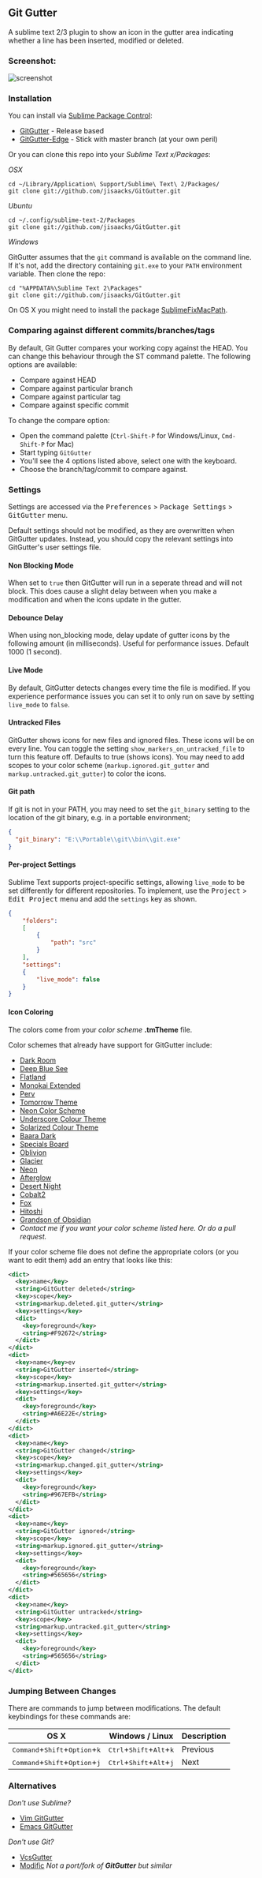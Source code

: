 ## Git Gutter

A sublime text 2/3 plugin to show an icon in the gutter area indicating whether a line has been inserted, modified or deleted.

### Screenshot:

![screenshot](https://raw.github.com/jisaacks/GitGutter/master/screenshot.png)

### Installation

You can install via [Sublime Package Control](http://wbond.net/sublime_packages/package_control):
  * [GitGutter](https://sublime.wbond.net/packages/GitGutter) - Release based
  * [GitGutter-Edge](https://sublime.wbond.net/packages/GitGutter-Edge) - Stick with master branch (at your own peril)

Or you can clone this repo into your *Sublime Text x/Packages*:

*OSX*
```shell
cd ~/Library/Application\ Support/Sublime\ Text\ 2/Packages/
git clone git://github.com/jisaacks/GitGutter.git
```

*Ubuntu*
```shell
cd ~/.config/sublime-text-2/Packages
git clone git://github.com/jisaacks/GitGutter.git
```

*Windows*

GitGutter assumes that the `git` command is available on the command line. If it's not, add the directory containing `git.exe` to your `PATH` environment variable. Then clone the repo:

```dos
cd "%APPDATA%\Sublime Text 2\Packages"
git clone git://github.com/jisaacks/GitGutter.git
```

On OS X you might need to install the package [SublimeFixMacPath](https://github.com/int3h/SublimeFixMacPath).

### Comparing against different commits/branches/tags

By default, Git Gutter compares your working copy against the HEAD. You can change this behaviour through the ST command palette. The following options are available:

- Compare against HEAD
- Compare against particular branch
- Compare against particular tag
- Compare against specific commit

To change the compare option:

- Open the command palette (`Ctrl-Shift-P` for Windows/Linux, `Cmd-Shift-P` for Mac)
- Start typing `GitGutter`
- You'll see the 4 options listed above, select one with the keyboard.
- Choose the branch/tag/commit to compare against.

### Settings
Settings are accessed via the <kbd>Preferences</kbd> > <kbd>Package Settings</kbd> > <kbd>GitGutter</kbd> menu.

Default settings should not be modified, as they are overwritten when GitGutter updates. Instead, you should copy the relevant settings into GitGutter's user settings file.

#### Non Blocking Mode
When set to `true` then GitGutter will run in a seperate thread and will not block. This does cause a slight delay between when you make a modification and when the icons update in the gutter.

#### Debounce Delay
When using non_blocking mode, delay update of gutter icons by the following amount (in milliseconds). Useful for performance issues. Default 1000 (1 second).

#### Live Mode
By default, GitGutter detects changes every time the file is modified. If you experience performance issues you can set it to only run on save by setting `live_mode` to `false`.


#### Untracked Files
GitGutter shows icons for new files and ignored files. These icons will be on every line. You can toggle the setting `show_markers_on_untracked_file` to turn this feature off. Defaults to true (shows icons). You may need to add scopes to your color scheme (`markup.ignored.git_gutter` and `markup.untracked.git_gutter`) to color the icons.

#### Git path
If git is not in your PATH, you may need to set the `git_binary` setting to the location of the git binary, e.g. in a portable environment;
```json
{
  "git_binary": "E:\\Portable\\git\\bin\\git.exe"
}
```


#### Per-project Settings
Sublime Text supports project-specific settings, allowing `live_mode` to be set differently for different repositories.
To implement, use the <kbd>Project</kbd> > <kbd>Edit Project</kbd> menu and add the `settings` key as shown.
```json
{
    "folders":
    [
        {
            "path": "src"
        }
    ],
    "settings":
    {
        "live_mode": false
    }
}
```

#### Icon Coloring

The colors come from your *color scheme* **.tmTheme** file.

Color schemes that already have support for GitGutter include:

* [Dark Room](https://github.com/NeilCresswell/themes)
* [Deep Blue See](https://github.com/jisaacks/DeepBlueSee)
* [Flatland](https://github.com/thinkpixellab/flatland)
* [Monokai Extended](https://github.com/jisaacks/sublime-monokai-extended)
* [Perv](https://github.com/jisaacks/Perv-ColorScheme)
* [Tomorrow Theme](https://github.com/chriskempson/tomorrow-theme)
* [Neon Color Scheme](https://github.com/MattDMo/Neon-color-scheme)
* [Underscore Colour Theme](https://github.com/channingwalton/sublime_underscore)
* [Solarized Colour Theme](https://github.com/SublimeColors/Solarized)
* [Baara Dark](https://github.com/jobedom/sublime-baara-dark)
* [Specials Board](https://github.com/lamotta/specialsboard)
* [Oblivion](https://github.com/jbrooksuk/Oblivion)
* [Glacier](http://glaciertheme.com)
* [Neon](https://github.com/farzher/Sublime-Text-Themes)
* [Afterglow](https://github.com/YabataDesign/afterglow-theme)
* [Desert Night](https://github.com/fgb/desert_night)
* [Cobalt2](https://github.com/wesbos/cobalt2)
* [Fox](https://github.com/karelvuong/fox)
* [Hitoshi](https://github.com/runxel/hitoshi)
* [Grandson of Obsidian](https://github.com/jfromaniello/Grandson-of-Obsidian)
* _Contact me if you want your color scheme listed here. Or do a pull request._

If your color scheme file does not define the appropriate colors (or you want to edit them) add an entry that looks like this:

```xml
<dict>
  <key>name</key>
  <string>GitGutter deleted</string>
  <key>scope</key>
  <string>markup.deleted.git_gutter</string>
  <key>settings</key>
  <dict>
    <key>foreground</key>
    <string>#F92672</string>
  </dict>
</dict>
<dict>
  <key>name</key>ev
  <string>GitGutter inserted</string>
  <key>scope</key>
  <string>markup.inserted.git_gutter</string>
  <key>settings</key>
  <dict>
    <key>foreground</key>
    <string>#A6E22E</string>
  </dict>
</dict>
<dict>
  <key>name</key>
  <string>GitGutter changed</string>
  <key>scope</key>
  <string>markup.changed.git_gutter</string>
  <key>settings</key>
  <dict>
    <key>foreground</key>
    <string>#967EFB</string>
  </dict>
</dict>
<dict>
  <key>name</key>
  <string>GitGutter ignored</string>
  <key>scope</key>
  <string>markup.ignored.git_gutter</string>
  <key>settings</key>
  <dict>
    <key>foreground</key>
    <string>#565656</string>
  </dict>
</dict>
<dict>
  <key>name</key>
  <string>GitGutter untracked</string>
  <key>scope</key>
  <string>markup.untracked.git_gutter</string>
  <key>settings</key>
  <dict>
    <key>foreground</key>
    <string>#565656</string>
  </dict>
</dict>
```

### Jumping Between Changes

There are commands to jump between modifications. The default keybindings for these commands are:

| OS X | Windows / Linux | Description |
|------|-----------------|-------------|
| <kbd>Command</kbd>+<kbd>Shift</kbd>+<kbd>Option</kbd>+<kbd>k</kbd> | <kbd>Ctrl</kbd>+<kbd>Shift</kbd>+<kbd>Alt</kbd>+<kbd>k</kbd> | Previous |
| <kbd>Command</kbd>+<kbd>Shift</kbd>+<kbd>Option</kbd>+<kbd>j</kbd> | <kbd>Ctrl</kbd>+<kbd>Shift</kbd>+<kbd>Alt</kbd>+<kbd>j</kbd> | Next |

### Alternatives

*Don't use Sublime?*
 - [Vim GitGutter](https://github.com/airblade/vim-gitgutter)
 - [Emacs GitGutter](https://github.com/syohex/emacs-git-gutter)

*Don't use Git?*
 - [VcsGutter](https://github.com/bradsokol/VcsGutter)
 - [Modific](https://github.com/gornostal/Modific) *Not a port/fork of __GitGutter__ but similar*
